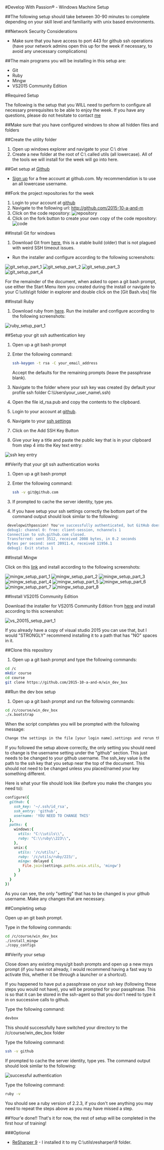 #Develop With Passion® - Windows Machine Setup

##The following setup should take between 30-90 minutes to complete depending on your skill level and familiarity with unix based environments.

##Network Security Considerations

* Make sure that you have access to port 443 for github ssh operations (have your network admins open this up for the week if necessary, to avoid any unecessary complications) 

##The main programs you will be installing in this setup are:

* Git
* Ruby
* Mingw
* VS2015 Community Edition

#Required Setup

The following is the setup that you WILL need to perform to configure all necessary prerequisites to be able to enjoy the week. If you have any questions, please do not hesitate to contact [me](mailto:jp@developwithpassion.com)

##Make sure that you have configured windows to show all hidden files and folders

##Create the utility folder

1. Open up windows explorer and navigate to your C:\ drive
2. Create a new folder at the root of C:\ called utils (all lowercase). All of the tools we will install for the week will go into here.

##Get setup at [Github](http://github.com)

* [Sign up](https://github.com/signup/free) for a free account at github.com. My recommendation is to use an all lowercase username.

##Fork the project repositories for the week

1. Login to your account at [github](https://github.com/login)
2. Navigate to the following url: http://github.com/2015-10-a-and-m 
3. Click on the code repository: ![repository](https://raw.githubusercontent.com/2015-10-a-and-m/win_dev_box/master/images/github_fork_1.jpg)
4. Click on the fork button to create your own copy of the code repository: ![code](https://raw.githubusercontent.com/2015-10-a-and-m/win_dev_box/master/images/github_fork_2.jpg)

##Install Git for windows

1. Download Git from [here](https://s3.amazonaws.com/developwithpassion-files/training/Git-1.9.4-preview20140611.exe), this is a stable build (older) that is not plagued with weird SSH timeout issues.

* Run the installer and configure according to the following screenshots:

![git_setup_part_1](https://raw.githubusercontent.com/2015-10-a-and-m/win_dev_box/master/images/git_setup_part_0.jpg)
![git_setup_part_2](https://raw.githubusercontent.com/2015-10-a-and-m/win_dev_box/master/images/git_setup_part_1.jpg)
![git_setup_part_3](https://raw.githubusercontent.com/2015-10-a-and-m/win_dev_box/master/images/git_setup_part_2a.jpg)
![git_setup_part_4](https://raw.githubusercontent.com/2015-10-a-and-m/win_dev_box/master/images/git_setup_part_3a.jpg)

For the remainder of the document, when asked to open a git bash prompt, use either the Start Menu item you created during the install or navigate to your C:\utils\git folder in explorer and double click on the [Git Bash.vbs] file

##Install Ruby

1. Download ruby from [here](http://dl.bintray.com/oneclick/rubyinstaller/rubyinstaller-2.2.3.exe). Run the installer and configure according to the following screenshots:

![ruby_setup_part_1](https://raw.githubusercontent.com/2015-10-a-and-m/win_dev_box/master/images/ruby_setup_1.jpg)

##Setup your git ssh authentication key

1. Open up a git bash prompt
2. Enter the following command:

    ```bash
    ssh-keygen -t rsa -C your_email_address  
    ```
   
   Accept the defaults for the remaining prompts  (leave the passphrase blank).  
3. Navigate to the folder where your ssh key was created (by default your profile ssh folder C:\Users\your_user_name\\.ssh)
4. Open the file id_rsa.pub and copy the contents to the clipboard.
5. Login to your account at [github](https://github.com/login).
6. Navigate to your [ssh settings](https://github.com/settings/ssh)
7. Click on the Add SSH Key Button
8. Give your key a title and paste the public key that is in your clipboard from step 4 into the Key text entry:

![ssh key entry](https://raw.githubusercontent.com/2015-10-a-and-m/win_dev_box/master/images/add_ssh_key.png)

##Verify that your git ssh authentication works

1. Open up a git bash prompt
2. Enter the following command:

    ```bash
    ssh -v git@github.com
    ```
3. If prompted to cache the server identity, type yes.
4. If you have setup your ssh settings correctly the bottom part of the command output should look similar to the following:

```bash
 developwithpassion! You've successfully authenticated, but GitHub does not provide shell access.
 debug1: channel 0: free: client-session, nchannels 1
 Connection to ssh.github.com closed.
 Transferred: sent 3512, received 2008 bytes, in 0.2 seconds
 Bytes per second: sent 20911.4, received 11956.1
 debug1: Exit status 1
```


##Install Mingw

Click on this [link](https://s3.amazonaws.com/developwithpassion-files/training/mingw-get-setup.exe) and install according to the following screenshots:

![mingw_setup_part_1](https://raw.githubusercontent.com/2015-10-a-and-m/win_dev_box/master/images/mingw_setup_part_1_a.jpg)
![mingw_setup_part_2](https://raw.githubusercontent.com/2015-10-a-and-m/win_dev_box/master/images/mingw_setup_part_2.jpg)
![mingw_setup_part_3](https://raw.githubusercontent.com/2015-10-a-and-m/win_dev_box/master/images/mingw_setup_part_3.jpg)
![mingw_setup_part_4](https://raw.githubusercontent.com/2015-10-a-and-m/win_dev_box/master/images/mingw_setup_part_4.jpg)
![mingw_setup_part_5](https://raw.githubusercontent.com/2015-10-a-and-m/win_dev_box/master/images/mingw_setup_part_5.jpg)
![mingw_setup_part_6](https://raw.githubusercontent.com/2015-10-a-and-m/win_dev_box/master/images/mingw_setup_part_6.jpg)
![mingw_setup_part_7](https://raw.githubusercontent.com/2015-10-a-and-m/win_dev_box/master/images/mingw_setup_part_7.jpg)
![mingw_setup_part_8](https://raw.githubusercontent.com/2015-10-a-and-m/win_dev_box/master/images/mingw_setup_part_8.jpg)

##Install VS2015 Community Edition

Download the installer for VS2015 Community Edition from [here](https://go.microsoft.com/fwlink/?LinkId=532606&clcid=0x409) and install according to this screenshot:

![vs_20015_setup_part_1](https://raw.githubusercontent.com/2015-10-a-and-m/win_dev_box/master/images/vs_2015_part_1.jpg)

If you already have a copy of visual studio 2015 you can use that, but I would "STRONGLY" recommend installing it to a path that has "NO" spaces in it.

##Clone this repository

1. Open up a git bash prompt and type the following commands:

```bash
cd /c
mkdir course
cd course
git clone https://github.com/2015-10-a-and-m/win_dev_box
```

##Run the dev box setup

1. Open up a git bash prompt and run the following commands:

```bash
cd /c/course/win_dev_box
./x.bootstrap
```

When the script completes you will be prompted with the following message:

```bash
Change the settings in the file [your login name].settings and rerun the script ./copy_configs
```

If you followed the setup above correctly, the only setting you should need to change is the username setting under the "github" section. This just needs to be changed to your github username. The ssh_key value is the path to the ssh key that you setup near the top of the document. This should not need to be changed unless you placed/named your key something different.

Here is what your file should look like (before you make the changes you need to):

```ruby
configure({
  github: {
    ssh_key: '~/.ssh/id_rsa',
    ssh_entry: 'github',
    username: 'YOU NEED TO CHANGE THIS'
  },
  paths: {
    windows:{
      utils: "C:\\utils\\",
      ruby: "C:\\ruby\\223\\",
    },
    unix:{
      utils: '/c/utils/',
      ruby: '/c/utils/ruby/223/',
      mingw: delayed { 
        File.join(settings.paths.unix.utils, 'mingw')
      }
    }
  }
})
```

As you can see, the only "setting" that has to be changed is your github username. Make any changes that are necessary.

##Completing setup

Open up an git bash prompt.

Type in the following commands:

```bash
cd /c/course/win_dev_box
./install_mingw
./copy_configs
```

##Verify your setup

Close down any existing msys/git bash prompts and open up a new msys prompt (if you have not already, I would recommend having a fast way to activate this, whether it be through a launcher or a shortcut).

If you happened to have put a passphrase on your ssh key (following these steps you would not have), you will be prompted for your passphrase. This is so that it can be stored in the ssh-agent so that you don't need to type it in on successive calls to github.

Type the following command:

```bash
devbox
```

This should successfully have switched your directory to the /c/course/win_dev_box folder

Type the following command:

```bash
ssh -v github
```

If prompted to cache the server identity, type yes. The command output should look similar to the following:

![successful authentication](https://raw.githubusercontent.com/2015-10-a-and-m/win_dev_box/master/images/git_authentication.png)

Type the following command:

```bash
ruby -v
```

You should see a ruby version of 2.2.3, if you don't see anything you may need to repeat the steps above as you may have missed a step.

##Your'e done!!
That's it for now, the rest of setup will be completed in the first hour of training!

###Optional
* [ReSharper 9](http://www.jetbrains.com/resharper/download/) - I installed it to my C:\utils\resharper\9 folder.

